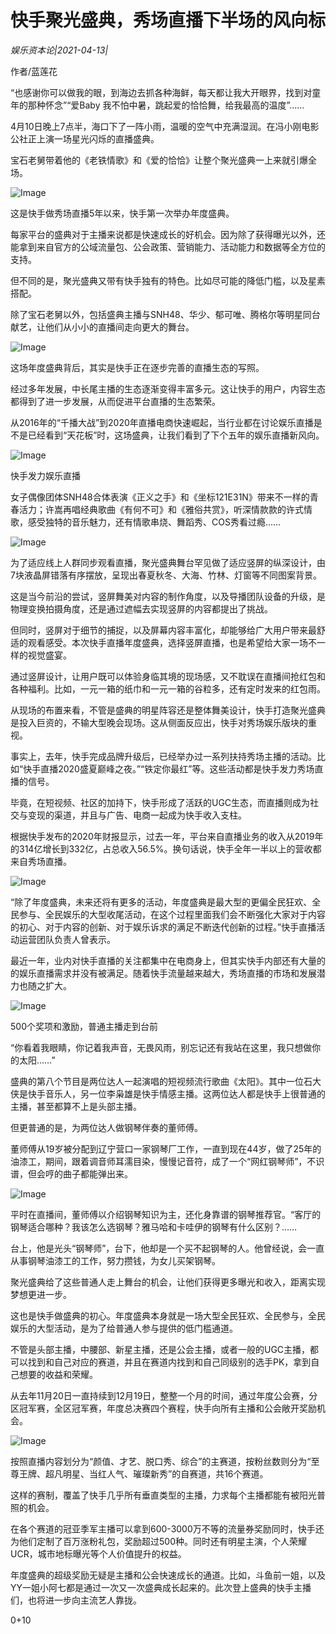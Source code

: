 # 快手聚光盛典，秀场直播下半场的风向标

*娱乐资本论|2021-04-13|*

作者/蓝莲花

“也感谢你可以做我的眼，到海边去抓各种海鲜，每天都让我大开眼界，找到对童年的那种怀念”“爱Baby 我不怕中暑，跳起爱的恰恰舞，给我最高的温度”……

4月10日晚上7点半，海口下了一阵小雨，温暖的空气中充满湿润。在冯小刚电影公社正上演一场星光闪烁的直播盛典。

宝石老舅带着他的《老铁情歌》和《爱的恰恰》让整个聚光盛典一上来就引爆全场。

![Image](https://mmbiz.qpic.cn/mmbiz_jpg/jNZszpkibXx9ee4gvWfRK7RLTmY0aicxnqG3dskMa6dwB5a2p9Xh6Yws26vs97HvdyfzkVTrjiaaF2XgFEQn8ey1g/640?wx_fmt=jpeg&tp=webp&wxfrom=5&wx_lazy=1&wx_co=1)

这是快手做秀场直播5年以来，快手第一次举办年度盛典。

每家平台的盛典对于主播来说都是快速成长的好机会。因为除了获得曝光以外，还能拿到来自官方的公域流量包、公会政策、营销能力、活动能力和数据等全方位的支持。

但不同的是，聚光盛典又带有快手独有的特色。比如尽可能的降低门槛，以及星素搭配。

除了宝石老舅以外，包括盛典主播与SNH48、华少、郁可唯、腾格尔等明星同台献艺，让他们从小小的直播间走向更大的舞台。

![Image](https://mmbiz.qpic.cn/mmbiz_jpg/jNZszpkibXx9ee4gvWfRK7RLTmY0aicxnqmotpnvVu4YtibzX8CBUtrYm8JSUtXjIlibPhEZCDcHP7icuaAxqyBq0MA/640?wx_fmt=jpeg&tp=webp&wxfrom=5&wx_lazy=1&wx_co=1)

这场年度盛典背后，其实是快手正在逐步完善的直播生态的写照。

经过多年发展，中长尾主播的生态逐渐变得丰富多元。这让快手的用户，内容生态都得到了进一步发展，从而促进平台直播的生态繁荣。

从2016年的“千播大战”到2020年直播电商快速崛起，当行业都在讨论娱乐直播是不是已经看到“天花板”时，这场盛典，让我们看到了下个五年的娱乐直播新风向。

![Image](https://mmbiz.qpic.cn/mmbiz_png/jNZszpkibXx9yFHyPrIK0lXIIGT5Cn9ZiagBvDoRK6tls8ZulbyCribBgs6wPW5jQcTBfsicaR6ianaPlhy4icHiboMzA/640?wx_fmt=png&tp=webp&wxfrom=5&wx_lazy=1&wx_co=1)

快手发力娱乐直播

女子偶像团体SNH48合体表演《正义之手》和《坐标121E31N》带来不一样的青春活力；许嵩再唱经典歌曲《有何不可》和《雅俗共赏》，听深情款款的许式情歌，感受独特的音乐魅力，还有情歌串烧、舞蹈秀、COS秀看过瘾……

![Image](https://mmbiz.qpic.cn/mmbiz_jpg/jNZszpkibXx9ee4gvWfRK7RLTmY0aicxnqicsaWz9eDbzSHRJCG2WOibwKEq6UqQnbpdnTQY71ibbTia2jZURHZcXxCg/640?wx_fmt=jpeg&tp=webp&wxfrom=5&wx_lazy=1&wx_co=1)

为了适应线上人群同步观看直播，聚光盛典舞台罕见做了适应竖屏的纵深设计，由7块液晶屏错落有序摆放，呈现出春夏秋冬、大海、竹林、灯窗等不同图案背景。

这是当今前沿的尝试，竖屏舞美对内容的制作角度，以及导播团队设备的升级，是物理变换拍摄角度，还是通过遮幅去实现竖屏的内容都提出了挑战。

但同时，竖屏对于细节的捕捉，以及屏幕内容丰富化，却能够给广大用户带来最舒适的观看感受。本次快手直播年度盛典，选择竖屏直播，也是希望给大家一场不一样的视觉盛宴。

通过竖屏设计，让用户既可以体验身临其境的现场感，又不耽误在直播间抢红包和各种福利。比如，一元一箱的纸巾和一元一箱的谷粒多，还有定时发来的红包雨。

从现场的布置来看，不管是盛典的明星阵容还是整体舞美设计，快手打造聚光盛典是投入巨资的，不输大型晚会现场。这从侧面反应出，快手对秀场娱乐版块的重视。

事实上，去年，快手完成品牌升级后，已经举办过一系列扶持秀场主播的活动。比如“快手直播2020盛夏巅峰之夜。”“铁定你最红”等。这些活动都是快手发力秀场直播的信号。

毕竟，在短视频、社区的加持下，快手形成了活跃的UGC生态，而直播则成为社交与变现的渠道，并且与广告、电商一起成为快手收入支柱。

根据快手发布的2020年财报显示，过去一年，平台来自直播业务的收入从2019年的314亿增长到332亿，占总收入56.5%。换句话说，快手全年一半以上的营收都来自秀场直播。

![Image](https://mmbiz.qpic.cn/mmbiz_png/jNZszpkibXx9ee4gvWfRK7RLTmY0aicxnqGSsciaQ6YXsabtia2DX3iadbSjCChwAtY4UrhWmDHnnZSh5vz92EBmdUQ/640?wx_fmt=png&tp=webp&wxfrom=5&wx_lazy=1&wx_co=1)

“除了年度盛典，未来还将有更多的活动，年度盛典是最大型的更偏全民狂欢、全民参与、全民娱乐的大型收尾活动，在这个过程里面我们会不断强化大家对于内容的初心、对于内容的创新、对于娱乐诉求的满足不断迭代创新的过程。”快手直播活动运营团队负责人曾表示。

最近一年，业内对快手直播的关注都集中在电商身上，但其实快手内部还有大量的的娱乐直播需求并没有被满足。随着快手流量越来越大，秀场直播的市场和发展潜力也随之扩大。

![Image](https://mmbiz.qpic.cn/mmbiz_png/jNZszpkibXx9yFHyPrIK0lXIIGT5Cn9Ziau6j63PLUe6XMsT6zwmAW4g0DYibceoaU1z1iadwBGcYnGpIkCuclEZqA/640?wx_fmt=png&tp=webp&wxfrom=5&wx_lazy=1&wx_co=1)

500个奖项和激励，普通主播走到台前

“你看着我眼睛，你记着我声音，无畏风雨，别忘记还有我站在这里，我只想做你的太阳……”

盛典的第八个节目是两位达人一起演唱的短视频流行歌曲《太阳》。其中一位石大侠是快手音乐人，另一位李枭雄是快手情感主播。这两位达人都是快手上很普通的主播，甚至都算不上是头部主播。

但更普通的是，为两位达人做钢琴伴奏的董师傅。

董师傅从19岁被分配到辽宁营口一家钢琴厂工作，一直到现在44岁，做了25年的油漆工，期间，跟着调音师耳濡目染，慢慢记音符，成了一个“网红钢琴师”，不识谱，但会哼的曲子都能弹出来。

![Image](https://mmbiz.qpic.cn/mmbiz_png/jNZszpkibXx9ee4gvWfRK7RLTmY0aicxnqGuibFRyS39Weqt7GaTWViaedgiasu9NYa5HBcF01RakmjMeAeib8Bjwvhg/640?wx_fmt=png&tp=webp&wxfrom=5&wx_lazy=1&wx_co=1)

平时在直播间，董师傅以介绍钢琴知识为主，还化身靠谱的钢琴推荐官。“客厅的钢琴适合哪种？我该怎么选钢琴？雅马哈和卡哇伊的钢琴有什么区别？……

台上，他是光头“钢琴师”，台下，他却是一个买不起钢琴的人。他曾经说，会一直从事钢琴油漆工的工作，努力攒钱，为女儿买架钢琴。

聚光盛典给了这些普通人走上舞台的机会，让他们获得更多曝光和收入，距离实现梦想更进一步。

这也是快手做盛典的初心。年度盛典本身就是一场大型全民狂欢、全民参与，全民娱乐的大型活动，是为了给普通人参与提供的低门槛通道。

不管是头部主播，中腰部、新星主播，还是公会主播，或者一般的UGC主播，都可以找到和自己对应的赛道，并且在赛道内找到和自己同级别的选手PK，拿到自己想要的收益和荣耀。

从去年11月20日一直持续到12月19日，整整一个月的时间，通过年度公会赛，分区冠军赛，全区冠军赛，年度总决赛四个赛程，快手向所有主播和公会敞开奖励机会。

![Image](https://mmbiz.qpic.cn/mmbiz_jpg/jNZszpkibXx9ee4gvWfRK7RLTmY0aicxnq8eGk7kz2URm4Zib07hKhIXXc5xQfzc0GjGGia1Npmib7eiawK7XDG37QYA/640?wx_fmt=jpeg&tp=webp&wxfrom=5&wx_lazy=1&wx_co=1)

按照直播内容划分为“颜值、才艺、脱口秀、综合”的主赛道，按粉丝数则分为“至尊王牌、超凡明星、当红人气、璀璨新秀”的自赛道，共16个赛道。

这样的赛制，覆盖了快手几乎所有垂直类型的主播，力求每个主播都能有被阳光普照的机会。

在各个赛道的冠亚季军主播可以拿到600-3000万不等的流量券奖励同时，快手还为他们定制了百万涨粉礼包，奖励超过500种。同时还有明星主演，个人荣耀UCR，城市地标曝光等个人价值提升的权益。

年度盛典的超级奖励无疑是主播和公会快速成长的通道。比如，斗鱼前一姐，以及YY一姐小阿七都是通过一次又一次盛典成长起来的。此次登上盛典的快手主播们，也将进一步向主流艺人靠拢。

0+10

